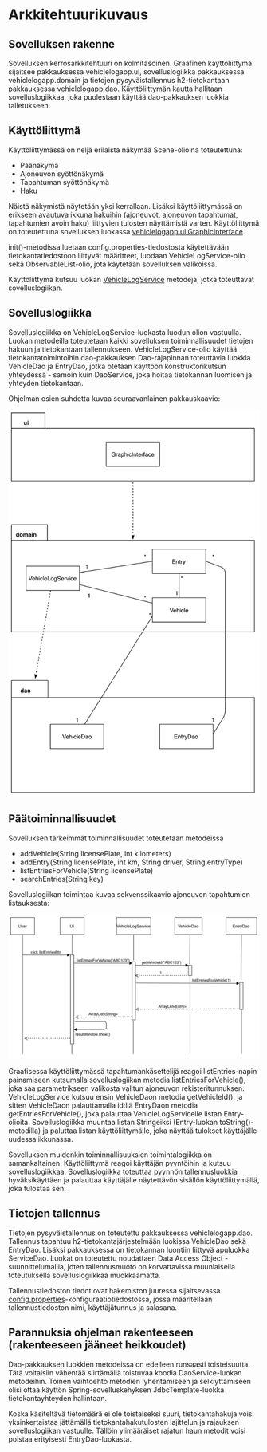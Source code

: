 # Arkkitehtuurikuvaus

## Sovelluksen rakenne

Sovelluksen kerrosarkkitehtuuri on kolmitasoinen. Graafinen käyttöliittymä sijaitsee pakkauksessa vehiclelogapp.ui, sovelluslogiikka pakkauksessa vehiclelogapp.domain ja tietojen pysyväistallennus h2-tietokantaan pakkauksessa vehiclelogapp.dao. Käyttöliittymän kautta hallitaan sovelluslogiikkaa, joka puolestaan käyttää dao-pakkauksen luokkia talletukseen.

## Käyttöliittymä

Käyttöliittymässä on neljä erilaista näkymää Scene-olioina toteutettuna: 

* Päänäkymä
* Ajoneuvon syöttönäkymä
* Tapahtuman syöttönäkymä
* Haku

Näistä näkymistä näytetään yksi kerrallaan. Lisäksi käyttöliittymässä on erikseen avautuva ikkuna hakuihin (ajoneuvot, ajoneuvon tapahtumat, tapahtumien avoin haku) liittyvien tulosten näyttämistä varten. Käyttöliittymä on toteutettuna sovelluksen luokassa [vehiclelogapp.ui.GraphicInterface](https://github.com/skoskipaa/ot-harjoitustyo/blob/master/VehicleLogApp/src/main/java/vehiclelogapp/ui/GraphicInterface.java).

init()-metodissa luetaan config.properties-tiedostosta käytettävään tietokantatiedostoon liittyvät määritteet, luodaan VehicleLogService-olio sekä ObservableList-olio, jota käytetään sovelluksen valikoissa.

Käyttöliittymä kutsuu luokan [VehicleLogService](https://github.com/skoskipaa/ot-harjoitustyo/blob/master/VehicleLogApp/src/main/java/vehiclelogapp/domain/VehicleLogService.java) metodeja, jotka toteuttavat sovelluslogiikan. 

## Sovelluslogiikka

Sovelluslogiikka on VehicleLogService-luokasta luodun olion vastuulla. Luokan metodeilla toteutetaan kaikki sovelluksen toiminnallisuudet tietojen hakuun ja tietokantaan tallennukseen. VehicleLogService-olio käyttää tietokantatoimintoihin dao-pakkauksen Dao-rajapinnan toteuttavia luokkia VehicleDao ja EntryDao, jotka otetaan käyttöön konstruktorikutsun yhteydessä -  samoin kuin DaoService, joka hoitaa tietokannan luomisen ja yhteyden tietokantaan.

Ohjelman osien suhdetta kuvaa seuraavanlainen pakkauskaavio:

<img src="https://github.com/skoskipaa/ot-harjoitustyo/blob/master/dokumentointi/kuvat/pakkauskaavio.png" width=700>

## Päätoiminnallisuudet

Sovelluksen tärkeimmät toiminnallisuudet toteutetaan metodeissa

* addVehicle(String licensePlate, int kilometers)
* addEntry(String licensePlate, int km, String driver, String entryType)
* listEntriesForVehicle(String licensePlate)
* searchEntries(String key)

Sovelluslogiikan toimintaa kuvaa sekvenssikaavio ajoneuvon tapahtumien listauksesta:

<img src="https://github.com/skoskipaa/ot-harjoitustyo/blob/master/dokumentointi/kuvat/sekvenssikaavio2.png" width=700>

Graafisessa käyttöliittymässä tapahtumankäsettelijä reagoi listEntries-napin painamiseen kutsumalla sovelluslogiikan metodia listEntriesForVehicle(), joka saa parametrikseen valikosta valitun ajoneuvon rekisteritunnuksen. VehicleLogService kutsuu ensin VehicleDaon metodia getVehicleId(), ja sitten VehicleDaon palauttamalla id:llä EntryDaon metodia getEntriesForVehicle(), joka palauttaa VehicleLogServicelle listan Entry-olioita. Sovelluslogiikka muuntaa listan Stringeiksi (Entry-luokan toString()-metodilla) ja paluttaa listan käyttöliittymälle, joka näyttää tulokset käyttäjälle uudessa ikkunassa.

Sovelluksen muidenkin toiminnallisuuksien toimintalogiikka on samankaltainen. Käyttöliittymä reagoi käyttäjän pyyntöihin ja kutsuu sovelluslogiikkaa. Sovelluslogiikka toteuttaa pyynnön tallennusluokkia hyväksikäyttäen ja palauttaa käyttäjälle näytettävön sisällön käyttöliittymällä, joka tulostaa sen.

## Tietojen tallennus

Tietojen pysyväistallennus on toteutettu pakkauksessa vehiclelogapp.dao. Tallennus tapahtuu h2-tietokantajärjestelmään luokissa VehicleDao sekä EntryDao. Lisäksi pakkauksessa on tietokannan luontiin liittyvä apuluokka ServiceDao. Luokat on toteutettu noudattaen Data Access Object -suunnittelumallia, joten tallennusmuoto on korvattavissa muunlaisella toteutuksella sovelluslogiikkaa muokkaamatta.

Tallennustiedoston tiedot ovat hakemiston juuressa sijaitsevassa [config.properties](https://github.com/skoskipaa/ot-harjoitustyo/blob/master/VehicleLogApp/config.properties)-konfiguraatiotiedostossa, jossa määritellään tallennustiedoston nimi, käyttäjätunnus ja salasana.

## Parannuksia ohjelman rakenteeseen (rakenteeseen jääneet heikkoudet)

Dao-pakkauksen luokkien metodeissa on edelleen runsaasti toisteisuutta. Tätä voitaisiin vähentää siirtämällä toistuvaa koodia DaoService-luokan metodeihin. Toinen vaihtoehto metodien lyhentämiseen ja selkiyttämiseen olisi ottaa käyttön Spring-sovelluskehyksen JdbcTemplate-luokka tietokantayhteyden hallintaan.

Koska käsiteltävä tietomäärä ei ole toistaiseksi suuri, tietokantahakuja voisi yksinkertaistaa jättämällä tietokantahakutulosten lajittelun ja rajauksen sovelluslogiikan vastuulle. Tällöin ylimääräiset rajatun haun metodit voisi poistaa erityisesti EntryDao-luokasta.


